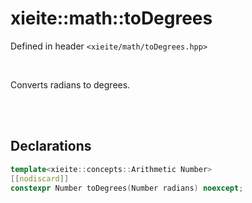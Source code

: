 # xieite::math::toDegrees
Defined in header `<xieite/math/toDegrees.hpp>`

<br/>

Converts radians to degrees.

<br/><br/>

## Declarations
```cpp
template<xieite::concepts::Arithmetic Number>
[[nodiscard]]
constexpr Number toDegrees(Number radians) noexcept;
```
